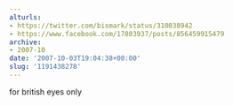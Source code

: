 ```yaml
---
alturls:
- https://twitter.com/bismark/status/310038942
- https://www.facebook.com/17803937/posts/856459915479
archive:
- 2007-10
date: '2007-10-03T19:04:38+00:00'
slug: '1191438278'
---
```


for british eyes only

